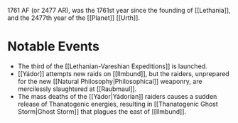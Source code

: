 1761 AF (or 2477 AR), was the 1761st year since the founding of [[Lethania]], and the 2477th year of the [[Planet]] [[Urth]].

# Notable Events
- The third of the [[Lethanian-Vareshian Expeditions]] is launched.
- [[Yádor]] attempts new raids on [[Ilmbund]], but the raiders, unprepared for the new [[Natural Philosophy|Philosophical]] weaponry, are mercilessly slaughtered at [[Raubmaul]].
- The mass deaths of the [[Yádor|Yádorian]] raiders causes a sudden release of Thanatogenic energies, resulting in [[Thanatogenic Ghost Storm|Ghost Storm]] that plagues the east of [[Ilmbund]].

